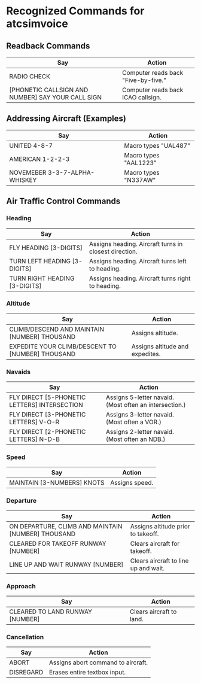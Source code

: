 # Recognized Commands for atcsimvoice 

## Readback Commands
| Say       | Action      |
| --------- |-------------|
| RADIO CHECK      | Computer reads back "Five-by-five." |
| [PHONETIC CALLSIGN AND NUMBER] SAY YOUR CALL SIGN | Computer reads back ICAO callsign. |

## Addressing Aircraft (Examples)
| Say       | Action      |
| --------- |-------------|
| UNITED 4-8-7      | Macro types "UAL487" |
| AMERICAN 1-2-2-3 | Macro types "AAL1223" |
| NOVEMEBER 3-3-7-ALPHA-WHISKEY | Macro types "N337AW" |

## Air Traffic Control Commands
### Heading
| Say       | Action      |
| --------- |-------------|
| FLY HEADING [3-DIGITS]   | Assigns heading. Aircraft turns in closest direction.|
| TURN LEFT HEADING [3-DIGITS] | Assigns heading. Aircraft turns left to heading. |
| TURN RIGHT HEADING [3-DIGITS] | Assigns heading. Aircraft turns right to heading. |

### Altitude
| Say       | Action      |
| --------- |-------------|
| CLIMB/DESCEND AND MAINTAIN [NUMBER] THOUSAND   | Assigns altitude.|
| EXPEDITE YOUR CLIMB/DESCENT TO [NUMBER] THOUSAND | Assigns altitude and expedites. |

### Navaids
| Say       | Action      |
| --------- |-------------|
| FLY DIRECT [5-PHONETIC LETTERS] INTERSECTION   | Assigns 5-letter navaid. (Most often an intersection.)|
| FLY DIRECT [3-PHONETIC LETTERS] V-O-R | Assigns 3-letter navaid. (Most often a VOR.) |
| FLY DIRECT [2-PHONETIC LETTERS] N-D-B | Assigns 2-letter navaid. (Most often an NDB.) |

### Speed
| Say       | Action      |
| --------- |-------------|
| MAINTAIN [3-NUMBERS] KNOTS   | Assigns speed.|

### Departure
| Say       | Action      |
| --------- |-------------|
| ON DEPARTURE, CLIMB AND MAINTAIN [NUMBER] THOUSAND   | Assigns altitude prior to takeoff.|
| CLEARED FOR TAKEOFF RUNWAY [NUMBER]   | Clears aircraft for takeoff.|
| LINE UP AND WAIT RUNWAY [NUMBER]   | Clears aircraft to line up and wait.|

### Approach
| Say       | Action      |
| --------- |-------------|
| CLEARED TO LAND RUNWAY [NUMBER]  | Clears aircraft to land.|

### Cancellation
| Say       | Action      |
| --------- |-------------|
| ABORT  | Assigns abort command to aircraft.|
| DISREGARD  | Erases entire textbox input.|
